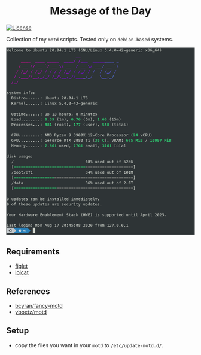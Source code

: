 <div align="center">

# Message of the Day
</div>

[![License](https://img.shields.io/badge/license-MIT-blue?style=flat-square&labelColor=000000)](#license) 

Collection of my `motd` scripts. Tested only on `debian-based` systems.

![motd](assets/motd.png)

## Requirements

  * [figlet](http://www.figlet.org/)
  * [lolcat](https://github.com/busyloop/lolcat)

## References

  * [bcyran/fancy-motd](https://github.com/bcyran/fancy-motd)
  * [yboetz/motd](https://github.com/yboetz/motd)

## Setup

  * copy the files you want in your `motd` to `/etc/update-motd.d/`. 

